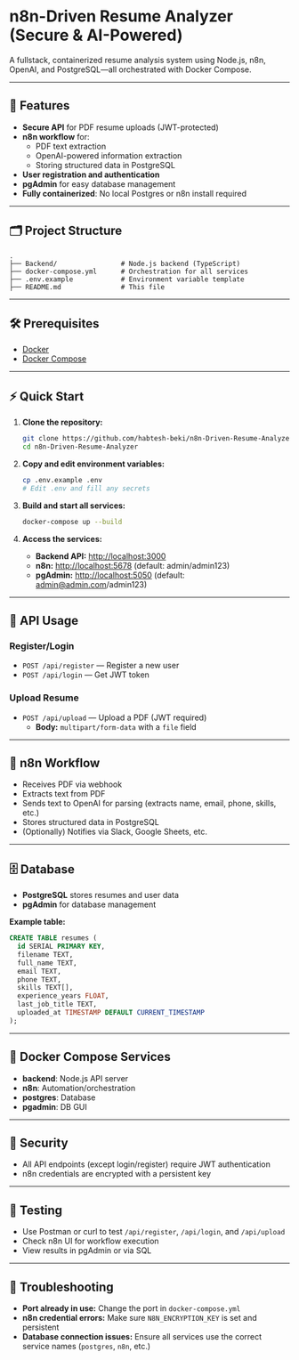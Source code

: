 # n8n-Driven Resume Analyzer (Secure & AI-Powered)

A fullstack, containerized resume analysis system using Node.js, n8n, OpenAI, and PostgreSQL—all orchestrated with Docker Compose.

---

## 🚀 Features

- **Secure API** for PDF resume uploads (JWT-protected)
- **n8n workflow** for:
  - PDF text extraction
  - OpenAI-powered information extraction
  - Storing structured data in PostgreSQL
- **User registration and authentication**
- **pgAdmin** for easy database management
- **Fully containerized**: No local Postgres or n8n install required

---

## 🗂️ Project Structure

```
.
├── Backend/                # Node.js backend (TypeScript)
├── docker-compose.yml      # Orchestration for all services
├── .env.example            # Environment variable template
├── README.md               # This file
```

---

## 🛠️ Prerequisites

- [Docker](https://www.docker.com/get-started)
- [Docker Compose](https://docs.docker.com/compose/)

---

## ⚡ Quick Start

1. **Clone the repository:**

   ```bash
   git clone https://github.com/habtesh-beki/n8n-Driven-Resume-Analyzer.git
   cd n8n-Driven-Resume-Analyzer
   ```

2. **Copy and edit environment variables:**

   ```bash
   cp .env.example .env
   # Edit .env and fill any secrets
   ```

3. **Build and start all services:**

   ```bash
   docker-compose up --build
   ```

4. **Access the services:**
   - **Backend API:** [http://localhost:3000](http://localhost:3000)
   - **n8n:** [http://localhost:5678](http://localhost:5678) (default: admin/admin123)
   - **pgAdmin:** [http://localhost:5050](http://localhost:5050) (default: admin@admin.com/admin123)

---

## 📝 API Usage

### **Register/Login**

- `POST /api/register` — Register a new user
- `POST /api/login` — Get JWT token

### **Upload Resume**

- `POST /api/upload` — Upload a PDF (JWT required)
  - **Body:** `multipart/form-data` with a `file` field

---

## 🧠 n8n Workflow

- Receives PDF via webhook
- Extracts text from PDF
- Sends text to OpenAI for parsing (extracts name, email, phone, skills, etc.)
- Stores structured data in PostgreSQL
- (Optionally) Notifies via Slack, Google Sheets, etc.

---

## 🗄️ Database

- **PostgreSQL** stores resumes and user data
- **pgAdmin** for database management

**Example table:**

```sql
CREATE TABLE resumes (
  id SERIAL PRIMARY KEY,
  filename TEXT,
  full_name TEXT,
  email TEXT,
  phone TEXT,
  skills TEXT[],
  experience_years FLOAT,
  last_job_title TEXT,
  uploaded_at TIMESTAMP DEFAULT CURRENT_TIMESTAMP
);
```

---

## 🐳 Docker Compose Services

- **backend**: Node.js API server
- **n8n**: Automation/orchestration
- **postgres**: Database
- **pgadmin**: DB GUI

---

## 🔐 Security

- All API endpoints (except login/register) require JWT authentication
- n8n credentials are encrypted with a persistent key

---

## 🧪 Testing

- Use Postman or curl to test `/api/register`, `/api/login`, and `/api/upload`
- Check n8n UI for workflow execution
- View results in pgAdmin or via SQL

---

## 🧰 Troubleshooting

- **Port already in use:** Change the port in `docker-compose.yml`
- **n8n credential errors:** Make sure `N8N_ENCRYPTION_KEY` is set and persistent
- **Database connection issues:** Ensure all services use the correct service names (`postgres`, `n8n`, etc.)
